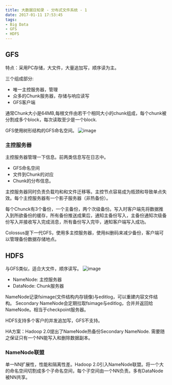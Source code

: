 ```yaml
---
title: 大数据日知录 - 分布式文件系统 - 1
date: 2017-01-11 17:53:45
tags:
- Big Data
- GFS
- HDFS
---
```

## GFS
特点：采用PC存储，大文件，大量追加写，顺序读为主。

三个组成部分:
- 唯一主控服务器，管理
- 众多的Chunk服务器，存储与响应读写
- GFS客户端

通常Chunk大小是64MB,每根文件由若干个相同大小的chunk组成，每个chunk被分割成多个block，每次读取至少是一个block. 
<!-- more -->

GFS使用树形结构的GFS命名空间。
![image](http://redundancy-and-recovery-saas.wikispaces.asu.edu/file/view/gfs.png/282503792/gfs.png)

### 主控服务器
主控服务器管理一下信息。前两类信息写在日志中。
- GFS命名空间
- 文件到Chunk的对应
- Chunk的分布信息。

主控服务器同时负责负载均和和文件迁移等。主控节点容易成为瓶颈和导致单点失效。每个主控服务器有一个影子服务器（非热备份）。


每个Chunck有3个备份，一个主备份，两个次级备份。写入时客户端先将数据推入到所欲备份的缓存，所有备份推送成果后，通知主备份写入，主备份通知次级备份写入并接收写入完成消息，所有备份写入完毕，通知客户端写入成功。

Colossus是下一代GFS，使用多主控服务器，使用纠删码来减少备份，客户端可以管理备份数据存储地点。

## HDFS
与GFS类似，适合大文件，顺序读写。
![image](https://hadoop.apache.org/docs/r1.2.1/images/hdfsarchitecture.gif)
- NameNode: 主控服务器
- DataNode: Chunk服务器
 
NameNode记录fsimage(文件结构内存镜像)与editlog，可以重建内容文件结构。 Secondary NameNode会定期拉取fsimage与editlog，合并并返回给NameNode。相当于checkpoint服务器。

HDFS支持多个客户的并发追加写，GFS不支持。

HA方案：Hadoop 2.0提出了NameNode热备份Secondary NameNode. 需要随之保证只有一个NN能写入和删除数据副本。

### NameNode联盟
单一NN扩展性，性能和隔离性差。Hadoop 2.0引入NameNode联盟。将一个大的命名空间切割成多个子命名空间，每个子空间由一个NN负责。多有DataNode被NN共享。


